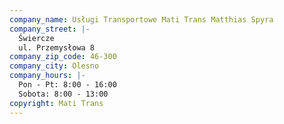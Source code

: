 ```yaml
---
company_name: Usługi Transportowe Mati Trans Matthias Spyra
company_street: |-
  Świercze
  ul. Przemysłowa 8
company_zip_code: 46-300
company_city: Olesno
company_hours: |-
  Pon - Pt: 8:00 - 16:00
  Sobota: 8:00 - 13:00
copyright: Mati Trans
---
```


